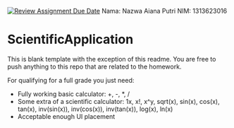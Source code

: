 [![Review Assignment Due Date](https://classroom.github.com/assets/deadline-readme-button-22041afd0340ce965d47ae6ef1cefeee28c7c493a6346c4f15d667ab976d596c.svg)](https://classroom.github.com/a/ukXkuQi0)
Nama: Nazwa Aiana Putri
NIM: 1313623016

# ScientificApplication
This is blank template with the exception of this readme. You are free to push anything to this repo that are related to the homework. 

For qualifying for a full grade you just need:
- Fully working basic calculator: +, -, *, /
- Some extra of a   scientific calculator: 1x, x!, x^y, sqrt(x), sin(x), cos(x), tan(x), inv(sin(x)), inv(cos(x)), inv(tan(x)), log(x), ln(x)
- Acceptable enough UI placement

